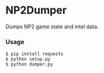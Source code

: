 # NP2Dumper
Dumps NP2 game state and intel data.

### Usage
`$ pip install requests`  
`$ python setup.py`  
`$ python dumper.py`  
